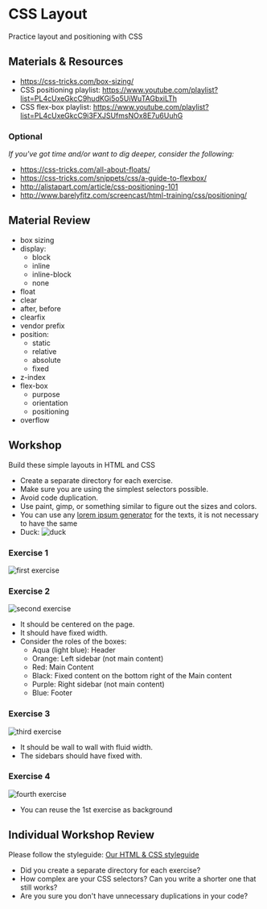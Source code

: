 # CSS Layout
Practice layout and positioning with CSS

## Materials & Resources
- https://css-tricks.com/box-sizing/
- CSS positioning playlist: https://www.youtube.com/playlist?list=PL4cUxeGkcC9hudKGi5o5UiWuTAGbxiLTh
- CSS flex-box playlist: https://www.youtube.com/playlist?list=PL4cUxeGkcC9i3FXJSUfmsNOx8E7u6UuhG

### Optional
*If you've got time and/or want to dig deeper, consider the following:*
- https://css-tricks.com/all-about-floats/
- https://css-tricks.com/snippets/css/a-guide-to-flexbox/
- http://alistapart.com/article/css-positioning-101
- http://www.barelyfitz.com/screencast/html-training/css/positioning/

## Material Review
- box sizing
- display:
  - block
  - inline
  - inline-block
  - none
- float
- clear
- after, before
- clearfix
- vendor prefix
- position:
  - static
  - relative
  - absolute
  - fixed
- z-index
- flex-box
  - purpose
  - orientation
  - positioning
- overflow

## Workshop
Build these simple layouts in HTML and CSS

 - Create a separate directory for each exercise.
 - Make sure you are using the simplest selectors possible.
 - Avoid code duplication.
 - Use paint, gimp, or something similar to figure out the sizes and colors.
 - You can use any [lorem ipsum generator](http://mashable.com/2013/07/11/lorem-ipsum/#CMethzbNGkqX) for the texts, it is not necessary to have the same
 - Duck: ![duck](duck.png)

### Exercise 1
![first exercise](1.jpg)

### Exercise 2
![second exercise](2.jpg)

 - It should be centered on the page.
 - It should have fixed width.
 - Consider the roles of the boxes:
   - Aqua (light blue): Header
   - Orange: Left sidebar (not main content)
   - Red: Main Content
   - Black: Fixed content on the bottom right of the Main content
   - Purple: Right sidebar (not main content)
   - Blue: Footer

### Exercise 3
![third exercise](2.jpg)

 - It should be wall to wall with fluid width.
 - The sidebars should have fixed with.

### Exercise 4
![fourth exercise](4.jpg)

 - You can reuse the 1st exercise as background

## Individual Workshop Review
Please follow the styleguide: [Our HTML & CSS styleguide](../../styleguide/html-css.md)

- Did you create a separate directory for each exercise?
- How complex are your CSS selectors? Can you write a shorter one that still works?
- Are you sure you don't have unnecessary duplications in your code?
